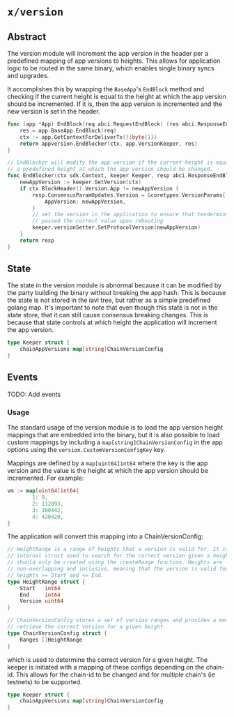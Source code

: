 # `x/version`

## Abstract

The version module will increment the app version in the header per a predefined
mapping of app versions to heights. This allows for application logic to be
routed in the same binary, which enables single binary syncs and upgrades.

It accomplishes this by wrapping the `BaseApp`'s `EndBlock` method and checking
if the current height is equal to the height at which the app version should be
incremented. If it is, then the app version is incremented and the new version
is set in the header.

```go
func (app *App) EndBlock(req abci.RequestEndBlock) (res abci.ResponseEndBlock) {
	res = app.BaseApp.EndBlock(req)
	ctx := app.GetContextForDeliverTx([]byte{1})
	return appversion.EndBlocker(ctx, app.VersionKeeper, res)
}

// EndBlocker will modify the app version if the current height is equal to
// a predefined height at which the app version should be changed.
func EndBlocker(ctx sdk.Context, keeper Keeper, resp abci.ResponseEndBlock) abci.ResponseEndBlock {
	newAppVersion := keeper.GetVersion(ctx)
	if ctx.BlockHeader().Version.App != newAppVersion {
		resp.ConsensusParamUpdates.Version = &coretypes.VersionParams{
			AppVersion: newAppVersion,
		}
		// set the version in the application to ensure that tendermint is
		// passed the correct value upon rebooting
		keeper.versionSetter.SetProtocolVersion(newAppVersion)
	}
	return resp
}
```

## State

The state in the version module is abnormal because it can be modified by the
party building the binary without breaking the app hash. This is because the
state is not stored in the iavl tree, but rather as a simple predefined golang
map. It's important to note that even though this state is not in the state
store, that it can still cause consensus breaking changes. This is because that
state controls at which height the application will increment the app version.

```go
type Keeper struct {
	chainAppVersions map[string]ChainVersionConfig
}
```

## Events

TODO: Add events

### Usage

The standard usage of the version module is to load the app version height
mappings that are embedded into the binary, but it is also possible to load
custom mappings by including a `map[string]ChainVersionConfig` in the
app options using the `version.CustomVersionConfigKey` key.

Mappings are defined by a `map[uint64]int64` where the key is the app version
and the value is the height at which the app version should be incremented. For
example:

```go
vm := map[uint64]int64{
		1: 0,
		2: 112093,
		3: 300442,
		4: 420420,
}
```

The application will convert this mapping into a ChainVersionConfig:

```go
// HeightRange is a range of heights that a version is valid for. It is an
// internal struct used to search for the correct version given a height, and
// should only be created using the createRange function. Heights are
// non-overlapping and inclusive, meaning that the version is valid for all
// heights >= Start and <= End.
type HeightRange struct {
	Start   int64
	End     int64
	Version uint64
}

// ChainVersionConfig stores a set of version ranges and provides a method to
// retrieve the correct version for a given height.
type ChainVersionConfig struct {
	Ranges []HeightRange
}
```

which is used to determine the correct version for a given height. The keeper is
initiated with a mapping of these configs depending on the chain-id. This allows
for the chain-id to be changed and for multiple chain's (ie testnets) to be
supported.

```go
type Keeper struct {
	chainAppVersions map[string]ChainVersionConfig
}
```
